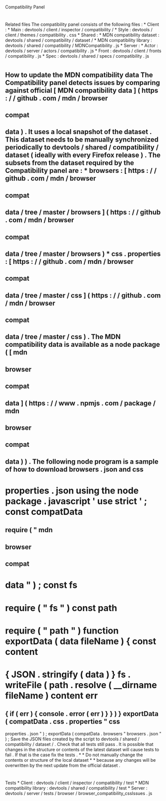 #
Compatibility
Panel
#
#
Related
files
The
compatibility
panel
consists
of
the
following
files
:
*
Client
:
*
Main
:
devtools
/
client
/
inspector
/
compatibility
/
*
Style
:
devtools
/
client
/
themes
/
compatibility
.
css
*
Shared
:
*
MDN
compatibility
dataset
:
devtools
/
shared
/
compatibility
/
dataset
/
*
MDN
compatibility
library
:
devtools
/
shared
/
compatibility
/
MDNCompatibility
.
js
*
Server
:
*
Actor
:
devtools
/
server
/
actors
/
compatibility
.
js
*
Front
:
devtools
/
client
/
fronts
/
compatibility
.
js
*
Spec
:
devtools
/
shared
/
specs
/
compatibility
.
js
#
#
How
to
update
the
MDN
compatibility
data
The
Compatibility
panel
detects
issues
by
comparing
against
official
[
MDN
compatibility
data
]
(
https
:
/
/
github
.
com
/
mdn
/
browser
-
compat
-
data
)
.
It
uses
a
local
snapshot
of
the
dataset
.
This
dataset
needs
to
be
manually
synchronized
periodically
to
devtools
/
shared
/
compatibility
/
dataset
(
ideally
with
every
Firefox
release
)
.
The
subsets
from
the
dataset
required
by
the
Compatibility
panel
are
:
*
browsers
:
[
https
:
/
/
github
.
com
/
mdn
/
browser
-
compat
-
data
/
tree
/
master
/
browsers
]
(
https
:
/
/
github
.
com
/
mdn
/
browser
-
compat
-
data
/
tree
/
master
/
browsers
)
*
css
.
properties
:
[
https
:
/
/
github
.
com
/
mdn
/
browser
-
compat
-
data
/
tree
/
master
/
css
]
(
https
:
/
/
github
.
com
/
mdn
/
browser
-
compat
-
data
/
tree
/
master
/
css
)
.
The
MDN
compatibility
data
is
available
as
a
node
package
(
[
mdn
-
browser
-
compat
-
data
]
(
https
:
/
/
www
.
npmjs
.
com
/
package
/
mdn
-
browser
-
compat
-
data
)
)
.
The
following
node
program
is
a
sample
of
how
to
download
browsers
.
json
and
css
-
properties
.
json
using
the
node
package
.
javascript
'
use
strict
'
;
const
compatData
=
require
(
"
mdn
-
browser
-
compat
-
data
"
)
;
const
fs
=
require
(
"
fs
"
)
const
path
=
require
(
"
path
"
)
function
exportData
(
data
fileName
)
{
const
content
=
{
JSON
.
stringify
(
data
)
}
fs
.
writeFile
(
path
.
resolve
(
__dirname
fileName
)
content
err
=
>
{
if
(
err
)
{
console
.
error
(
err
)
}
}
)
}
exportData
(
compatData
.
css
.
properties
"
css
-
properties
.
json
"
)
;
exportData
(
compatData
.
browsers
"
browsers
.
json
"
)
;
Save
the
JSON
files
created
by
the
script
to
devtools
/
shared
/
compatibility
/
dataset
/
.
Check
that
all
tests
still
pass
.
It
is
possible
that
changes
in
the
structure
or
contents
of
the
latest
dataset
will
cause
tests
to
fail
.
If
that
is
the
case
fix
the
tests
.
*
*
Do
not
manually
change
the
contents
or
structure
of
the
local
dataset
*
*
because
any
changes
will
be
overwritten
by
the
next
update
from
the
official
dataset
.
#
#
Tests
*
Client
:
devtools
/
client
/
inspector
/
compatibility
/
test
*
MDN
compatibility
library
:
devtools
/
shared
/
compatibility
/
test
*
Server
:
devtools
/
server
/
tests
/
browser
/
browser_compatibility_cssIssues
.
js
